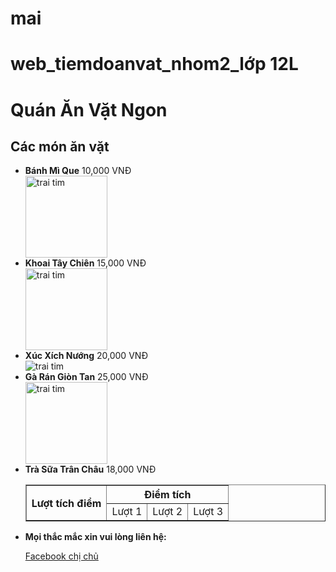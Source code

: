 # mai
# web_tiemdoanvat_nhom2_lớp 12L
<!DOCTYPE html>  
<html>  
<head>  
    <title>Quán Ăn Vặt Ngon</title>  
<head>
<body>  
    <div>  
        <h1>Quán Ăn Vặt Ngon</h1>  
    </div>  
    <main>  
        <h2>Các món ăn vặt</h2>  
        <ul>  
            <li><strong>Bánh Mì Que</strong> <span>10,000 VNĐ</span></li> 
            <image src="images/heart.png" alt="trai tim" width="131">
            <li><strong>Khoai Tây Chiên</strong> <span>15,000 VNĐ</span></li>
            <image src="images/heart.png" alt="trai tim" width="131">
            <li><strong>Xúc Xích Nướng</strong> <span>20,000 VNĐ</span></li>
            <image src="images/heart.png" alt="trai tim">
            <li><strong>Gà Rán Giòn Tan</strong> <span>25,000 VNĐ</span></li>
            <image src="images/heart.png" alt="trai tim" width="131">
            <li><strong>Trà Sữa Trân Châu</strong> <span>18,000 VNĐ</span></li>
     <table border="1">
      <tr><th rowspan="2"> Lượt tích điểm </th> <th colspan="3"> Điểm tích</th></tr>
      <tr><td>Lượt 1</td> <td>Lượt 2</td> <td>Lượt 3</td></tr>
     </table>
 <li><strong>Mọi thắc mắc xin vui lòng liên hệ:</strong></li>
 <p><a href="https://www.facebook.com/xuanmai.tranngoc.739?mibextid=LQQJ4d"> Facebook chị chủ</a></p>
        </ul>  
    </main>  
</body>  
</html>
